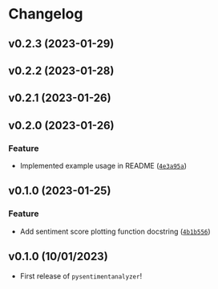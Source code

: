 # Changelog

<!--next-version-placeholder-->

## v0.2.3 (2023-01-29)


## v0.2.2 (2023-01-28)


## v0.2.1 (2023-01-26)


## v0.2.0 (2023-01-26)
### Feature
* Implemented example usage in README ([`4e3a95a`](https://github.com/UBC-MDS/py-sentimentanalyzer/commit/4e3a95aab069eef341708aa11e3206e8505805b0))

## v0.1.0 (2023-01-25)
### Feature
* Add sentiment score plotting function docstring ([`4b1b556`](https://github.com/UBC-MDS/py-sentimentanalyzer/commit/4b1b55695ad00b066c10fef59c58a1e365d465bf))

## v0.1.0 (10/01/2023)

- First release of `pysentimentanalyzer`!